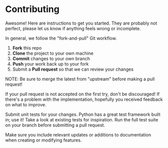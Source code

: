 # Contributing

Awesome! Here are instructions to get you
started. They are probably not perfect, please let us know if anything
feels wrong or incomplete.

In general, we follow the "fork-and-pull" Git workflow.

 1. **Fork** this repo
 2. **Clone** the project to your own machine
 3. **Commit** changes to your own branch
 4. **Push** your work back up to your fork
 5. Submit a **Pull request** so that we can review your changes

NOTE: Be sure to merge the latest from "upstream" before making a pull request!

If your pull request is not accepted on the first try, don't be
discouraged! If there's a problem with the implementation, hopefully you
received feedback on what to improve.

Submit unit tests for your changes. Python has a great test framework built
in; use it! Take a look at existing tests for inspiration. Run the full
test suite on your branch before submitting a pull request.

Make sure you include relevant updates or additions to documentation
when creating or modifying features.

